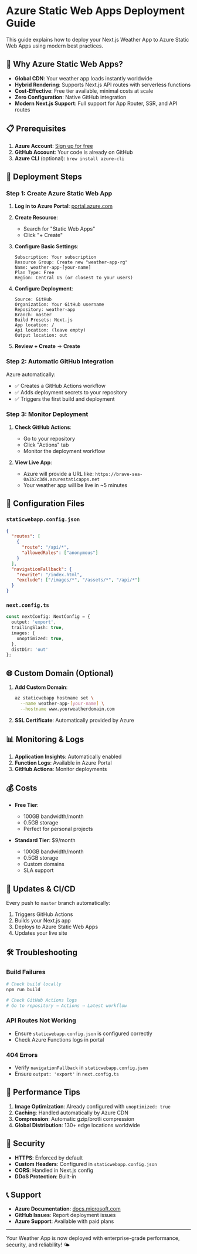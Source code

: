 # Azure Static Web Apps Deployment Guide

This guide explains how to deploy your Next.js Weather App to Azure Static Web Apps using modern best practices.

## 🚀 Why Azure Static Web Apps?

- **Global CDN**: Your weather app loads instantly worldwide
- **Hybrid Rendering**: Supports Next.js API routes with serverless functions  
- **Cost-Effective**: Free tier available, minimal costs at scale
- **Zero Configuration**: Native GitHub integration
- **Modern Next.js Support**: Full support for App Router, SSR, and API routes

## 📋 Prerequisites

1. **Azure Account**: [Sign up for free](https://azure.microsoft.com/free/)
2. **GitHub Account**: Your code is already on GitHub
3. **Azure CLI** (optional): `brew install azure-cli`

## 🔧 Deployment Steps

### Step 1: Create Azure Static Web App

1. **Log in to Azure Portal**: [portal.azure.com](https://portal.azure.com)

2. **Create Resource**:
   - Search for "Static Web Apps"
   - Click "+ Create"

3. **Configure Basic Settings**:
   ```
   Subscription: Your subscription
   Resource Group: Create new "weather-app-rg"
   Name: weather-app-[your-name]
   Plan Type: Free
   Region: Central US (or closest to your users)
   ```

4. **Configure Deployment**:
   ```
   Source: GitHub
   Organization: Your GitHub username
   Repository: weather-app
   Branch: master
   Build Presets: Next.js
   App location: /
   Api location: (leave empty)
   Output location: out
   ```

5. **Review + Create** → **Create**

### Step 2: Automatic GitHub Integration

Azure automatically:
- ✅ Creates a GitHub Actions workflow
- ✅ Adds deployment secrets to your repository
- ✅ Triggers the first build and deployment

### Step 3: Monitor Deployment

1. **Check GitHub Actions**:
   - Go to your repository
   - Click "Actions" tab
   - Monitor the deployment workflow

2. **View Live App**:
   - Azure will provide a URL like: `https://brave-sea-0a1b2c3d4.azurestaticapps.net`
   - Your weather app will be live in ~5 minutes

## 🔧 Configuration Files

### `staticwebapp.config.json`
```json
{
  "routes": [
    {
      "route": "/api/*",
      "allowedRoles": ["anonymous"]
    }
  ],
  "navigationFallback": {
    "rewrite": "/index.html",
    "exclude": ["/images/*", "/assets/*", "/api/*"]
  }
}
```

### `next.config.ts`
```typescript
const nextConfig: NextConfig = {
  output: 'export',
  trailingSlash: true,
  images: {
    unoptimized: true,
  },
  distDir: 'out'
};
```

## 🌐 Custom Domain (Optional)

1. **Add Custom Domain**:
   ```bash
   az staticwebapp hostname set \
     --name weather-app-[your-name] \
     --hostname www.yourweatherdomain.com
   ```

2. **SSL Certificate**: Automatically provided by Azure

## 📊 Monitoring & Logs

1. **Application Insights**: Automatically enabled
2. **Function Logs**: Available in Azure Portal
3. **GitHub Actions**: Monitor deployments

## 💰 Costs

- **Free Tier**: 
  - 100GB bandwidth/month
  - 0.5GB storage
  - Perfect for personal projects

- **Standard Tier**: $9/month
  - 100GB bandwidth/month  
  - 0.5GB storage
  - Custom domains
  - SLA support

## 🔄 Updates & CI/CD

Every push to `master` branch automatically:
1. Triggers GitHub Actions
2. Builds your Next.js app
3. Deploys to Azure Static Web Apps
4. Updates your live site

## 🛠️ Troubleshooting

### Build Failures
```bash
# Check build locally
npm run build

# Check GitHub Actions logs
# Go to repository → Actions → Latest workflow
```

### API Routes Not Working
- Ensure `staticwebapp.config.json` is configured correctly
- Check Azure Functions logs in portal

### 404 Errors
- Verify `navigationFallback` in `staticwebapp.config.json`
- Ensure `output: 'export'` in `next.config.ts`

## 🎯 Performance Tips

1. **Image Optimization**: Already configured with `unoptimized: true`
2. **Caching**: Handled automatically by Azure CDN
3. **Compression**: Automatic gzip/brotli compression
4. **Global Distribution**: 130+ edge locations worldwide

## 🔐 Security

- **HTTPS**: Enforced by default
- **Custom Headers**: Configured in `staticwebapp.config.json`
- **CORS**: Handled in Next.js config
- **DDoS Protection**: Built-in

## 📞 Support

- **Azure Documentation**: [docs.microsoft.com](https://docs.microsoft.com/azure/static-web-apps/)
- **GitHub Issues**: Report deployment issues
- **Azure Support**: Available with paid plans

---

Your Weather App is now deployed with enterprise-grade performance, security, and reliability! 🌤️